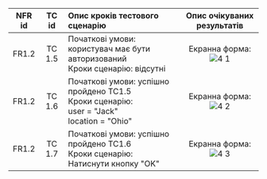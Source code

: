 |NFR id|TC id|Опис кроків тестового сценарію|Опис очікуваних результатів|
|:-----:|:-----:|:-----|:-----:|
|FR1.2|TC 1.5|Початкові умови: користувач має бути авторизований<br> Кроки сценарію: відсутні|Екранна форма:<br> ![4 1](https://github.com/oleksandrblazhko/ai-213-borovik/assets/66260361/870ab38c-e880-4aec-888a-6ae0164aeae9)|
|FR1.2|TC 1.6|Початкові умови: успішно пройдено TC1.5<br> Кроки сценарію:<br>user = "Jack"<br>location = "Ohio"|Екранна форма:<br> ![4 2](https://github.com/oleksandrblazhko/ai-213-borovik/assets/66260361/d84d8b09-f1f9-45e7-961d-a0ad66248002)|
|FR1.2|TC 1.7|Початкові умови: успішно пройдено TC1.6<br> Кроки сценарію:<br>Натиснути кнопку "OK"|Екранна форма:<br> ![4 3](https://github.com/oleksandrblazhko/ai-213-borovik/assets/66260361/84065257-33f1-48d6-9c74-d1f53f7c2e10)|
